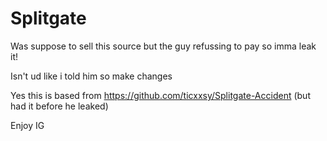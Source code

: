 # Splitgate

Was suppose to sell this source but the guy refussing to pay so imma leak it!

Isn't ud like i told him so make changes

Yes this is based from https://github.com/ticxxsy/Splitgate-Accident (but had it before he leaked)

Enjoy IG
